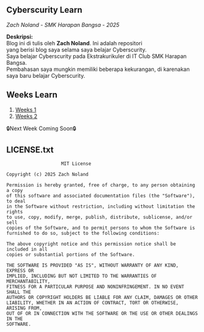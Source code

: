 ## Cyberscurity Learn
<p><i>Zach Noland - SMK Harapan Bangsa - 2025</i></p>
<p>
    <b>Deskripsi:</b><br>
    Blog ini di tulis oleh <b>Zach Noland</b>. Ini adalah repositori 
    <br>yang berisi blog saya selama saya belajar Cyberscurity.<br>
    Saya belajar Cyberscurity pada Ekstrakurikuler di IT Club SMK Harapan Bangsa.<br>
    Pembahasan saya mungkin memiliki beberapa kekurangan, di karenakan saya baru belajar Cyberscurity.<br>
</p>

## Weeks Learn
1. [Weeks 1](./Weeks/week1.md)
2. [Weeks 2](./Weeks/week2.md)

<p>🔒Next Week Coming Soon🔒</p>

LICENSE.txt
-----------

```
                    MIT License

Copyright (c) 2025 Zach Noland

Permission is hereby granted, free of charge, to any person obtaining a copy
of this software and associated documentation files (the "Software"), to deal
in the Software without restriction, including without limitation the rights
to use, copy, modify, merge, publish, distribute, sublicense, and/or sell
copies of the Software, and to permit persons to whom the Software is
furnished to do so, subject to the following conditions:

The above copyright notice and this permission notice shall be included in all
copies or substantial portions of the Software.

THE SOFTWARE IS PROVIDED "AS IS", WITHOUT WARRANTY OF ANY KIND, EXPRESS OR
IMPLIED, INCLUDING BUT NOT LIMITED TO THE WARRANTIES OF MERCHANTABILITY,
FITNESS FOR A PARTICULAR PURPOSE AND NONINFRINGEMENT. IN NO EVENT SHALL THE
AUTHORS OR COPYRIGHT HOLDERS BE LIABLE FOR ANY CLAIM, DAMAGES OR OTHER
LIABILITY, WHETHER IN AN ACTION OF CONTRACT, TORT OR OTHERWISE, ARISING FROM,
OUT OF OR IN CONNECTION WITH THE SOFTWARE OR THE USE OR OTHER DEALINGS IN THE
SOFTWARE.
```